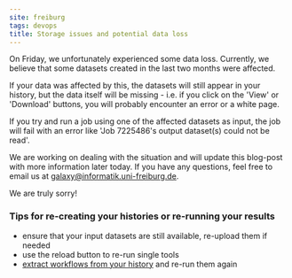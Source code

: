 ```yaml
---
site: freiburg
tags: devops
title: Storage issues and potential data loss
---
```


On Friday, we unfortunately experienced some data loss. Currently, we believe that some datasets created in the last two months were affected.

If your data was affected by this, the datasets will still appear in your history, but the data itself will be missing - i.e. if you click on the 'View' or 'Download' buttons, you will probably encounter an error or a white page.

If you try and run a job using one of the affected datasets as input, the job will fail with an error like 'Job 7225486's output dataset(s) could not be read'.

We are working on dealing with the situation and will update this blog-post with more information later today. If you have any questions, feel free to email us at galaxy@informatik.uni-freiburg.de.

We are truly sorry!

### Tips for re-creating your histories or re-running your results

* ensure that your input datasets are still available, re-upload them if needed
* use the reload button to re-run single tools
* [extract workflows from your history](https://training.galaxyproject.org/training-material/topics/galaxy-ui/tutorials/history-to-workflow/tutorial.html) and re-run them again
